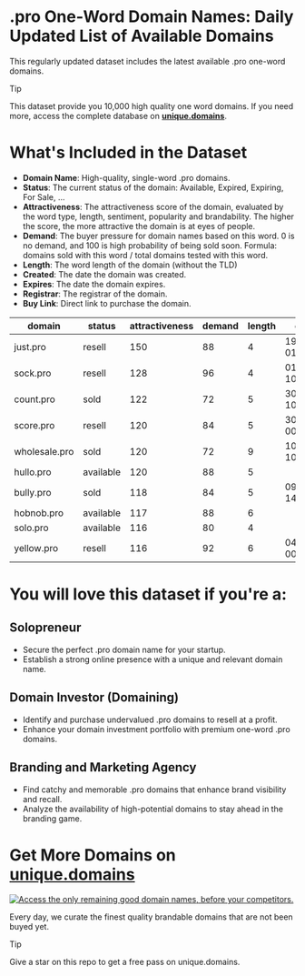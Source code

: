 
# .pro One-Word Domain Names: Daily Updated List of Available Domains

This regularly updated dataset includes the latest available .pro one-word domains.

> [!TIP]
> This dataset provide you 10,000 high quality one word domains.
> If you need more, access the complete database on **[unique.domains](https://unique.domains?utm_source=github&utm_medium=dataset&utm_campaign=.pro&utm_content=description.top)**.

# What's Included in the Dataset

- **Domain Name**: High-quality, single-word .pro domains.
- **Status**: The current status of the domain: Available, Expired, Expiring, For Sale, ...
- **Attractiveness**: The attractiveness score of the domain, evaluated by the word type, length, sentiment, popularity and brandability. The higher the score, the more attractive the domain is at eyes of people.
- **Demand**: The buyer pressure for domain names based on this word. 0 is no demand, and 100 is high probability of being sold soon. Formula: domains sold with this word / total domains tested with this word.
- **Length**: The word length of the domain (without the TLD)
- **Created**: The date the domain was created.
- **Expires**: The date the domain expires.
- **Registrar**: The registrar of the domain.
- **Buy Link**: Direct link to purchase the domain.

| domain        | status    | attractiveness | demand | length | created          | expires          | registrar       | sectors                           |
| ------------- | --------- | -------------- | ------ | ------ | ---------------- | ---------------- | --------------- | --------------------------------- |
| just.pro      | resell    | 150            | 88     | 4      | 19/04/2010 01:54 | 19/04/2026 00:00 | Spaceship, Inc. | Business,Education,General,Law    |
| sock.pro      | resell    | 128            | 96     | 4      | 01/09/2018 10:21 | 01/09/2025 10:21 | Epik LLC        | Fashion,Retail                    |
| count.pro     | sold      | 122            | 72     | 5      | 30/05/2018 10:20 | 30/05/2026 10:20 | Dynadot Inc     | Business,Finance,General          |
| score.pro     | resell    | 120            | 84     | 5      | 30/07/2007 00:00 | 30/07/2026 00:00 | Porkbun LLC     | Business,Education,Sports         |
| wholesale.pro | sold      | 120            | 72     | 9      | 10/08/2018 10:21 | 10/08/2026 10:21 | Dynadot Inc     | Business,Food and Beverage,Retail |
| hullo.pro     | available | 120            | 88     | 5      |                  |                  |                 | Technology                        |
| bully.pro     | sold      | 118            | 84     | 5      | 09/06/2021 14:31 | 09/06/2026 14:31 | Dynadot Inc     | Education                         |
| hobnob.pro    | available | 117            | 88     | 6      |                  |                  |                 | Entertainment,Hospitality,Media   |
| solo.pro      | available | 116            | 80     | 4      |                  |                  |                 | Entertainment,Media,Technology    |
| yellow.pro    | resell    | 116            | 92     | 6      | 04/09/2007 00:00 | 04/09/2025 00:00 | EnCirca, Inc.   | Arts,Fashion,Media                |

# You will love this dataset if you're a:

## Solopreneur

- Secure the perfect .pro domain name for your startup.
- Establish a strong online presence with a unique and relevant domain name.

## Domain Investor (Domaining)

- Identify and purchase undervalued .pro domains to resell at a profit.
- Enhance your domain investment portfolio with premium one-word .pro domains.

## Branding and Marketing Agency

- Find catchy and memorable .pro domains that enhance brand visibility and recall.
- Analyze the availability of high-potential domains to stay ahead in the branding game.

# Get More Domains on [unique.domains](https://unique.domains?utm_source=github&utm_medium=dataset&utm_campaign=.pro&utm_content=description.bottom)

[![Access the only remaining good domain names, before your competitors.](https://github.pro/UniqueDomains/pro-oneword-domains/blob/main/unique.domains.jpg?raw=true)](https://unique.domains?utm_source=github&utm_medium=dataset&utm_campaign=.pro&utm_content=description.image)

Every day, we curate the finest quality brandable domains that are not been buyed yet.

> [!TIP]
> Give a star on this repo to get a free pass on unique.domains.
        